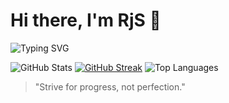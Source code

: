 # Hi there, I'm RjS 👋

![Typing SVG](https://readme-typing-svg.herokuapp.com?lines=Web+developer;Lifelong+learner)

![GitHub Stats](https://github-readme-stats.vercel.app/api?username=IRjSI&show_icons=true&theme=radical)
[![GitHub Streak](https://streak-stats.demolab.com/?user=RjS&theme=radical&hide_border=true)](https://git.io/streak-stats)
![Top Languages](https://github-readme-stats.vercel.app/api/top-langs/?username=IRjSI&layout=compact&theme=radical)


> "Strive for progress, not perfection."

